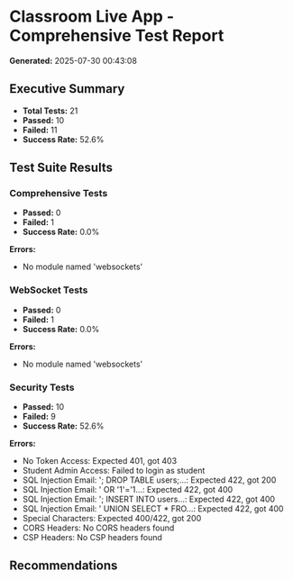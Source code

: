 # Classroom Live App - Comprehensive Test Report

**Generated:** 2025-07-30 00:43:08

## Executive Summary

- **Total Tests:** 21
- **Passed:** 10
- **Failed:** 11
- **Success Rate:** 52.6%

## Test Suite Results

### Comprehensive Tests

- **Passed:** 0
- **Failed:** 1
- **Success Rate:** 0.0%

**Errors:**
- No module named 'websockets'

### WebSocket Tests

- **Passed:** 0
- **Failed:** 1
- **Success Rate:** 0.0%

**Errors:**
- No module named 'websockets'

### Security Tests

- **Passed:** 10
- **Failed:** 9
- **Success Rate:** 52.6%

**Errors:**
- No Token Access: Expected 401, got 403
- Student Admin Access: Failed to login as student
- SQL Injection Email: '; DROP TABLE users;...: Expected 422, got 200
- SQL Injection Email: ' OR '1'='1...: Expected 422, got 400
- SQL Injection Email: '; INSERT INTO users...: Expected 422, got 400
- SQL Injection Email: ' UNION SELECT * FRO...: Expected 422, got 400
- Special Characters: Expected 400/422, got 200
- CORS Headers: No CORS headers found
- CSP Headers: No CSP headers found

## Recommendations

